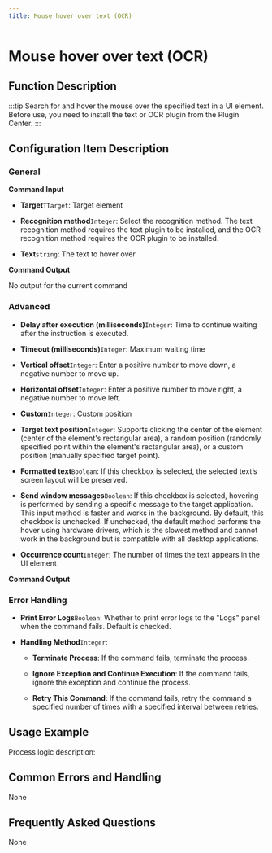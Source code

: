 ```yaml
---
title: Mouse hover over text (OCR)
---
```


# Mouse hover over text (OCR)

## Function Description

:::tip 
Search for and hover the mouse over the specified text in a UI element. Before use, you need to install the text or OCR plugin from the Plugin Center.
:::

## Configuration Item Description

### General

**Command Input**

- **Target**`TTarget`: Target element

- **Recognition method**`Integer`: Select the recognition method. The text recognition method requires the text plugin to be installed, and the OCR recognition method requires the OCR plugin to be installed.

- **Text**`string`: The text to hover over


**Command Output**

No output for the current command

### Advanced

- **Delay after execution (milliseconds)**`Integer`: Time to continue waiting after the instruction is executed.

- **Timeout (milliseconds)**`Integer`: Maximum waiting time

- **Vertical offset**`Integer`: Enter a positive number to move down, a negative number to move up.

- **Horizontal offset**`Integer`: Enter a positive number to move right, a negative number to move left.

- **Custom**`Integer`: Custom position

- **Target text position**`Integer`: Supports clicking the center of the element (center of the element's rectangular area), a random position (randomly specified point within the element's rectangular area), or a custom position (manually specified target point).

- **Formatted text**`Boolean`: If this checkbox is selected, the selected text’s screen layout will be preserved.

- **Send window messages**`Boolean`: If this checkbox is selected, hovering is performed by sending a specific message to the target application. This input method is faster and works in the background. By default, this checkbox is unchecked. If unchecked, the default method performs the hover using hardware drivers, which is the slowest method and cannot work in the background but is compatible with all desktop applications.

- **Occurrence count**`Integer`: The number of times the text appears in the UI element


**Command Output**

### Error Handling

- **Print Error Logs**`Boolean`: Whether to print error logs to the "Logs" panel when the command fails. Default is checked. 

- **Handling Method**`Integer`:

    - **Terminate Process**: If the command fails, terminate the process.

    - **Ignore Exception and Continue Execution**: If the command fails, ignore the exception and continue the process.

    - **Retry This Command**: If the command fails, retry the command a specified number of times with a specified interval between retries.

## Usage Example

Process logic description:

## Common Errors and Handling

None

## Frequently Asked Questions

None

